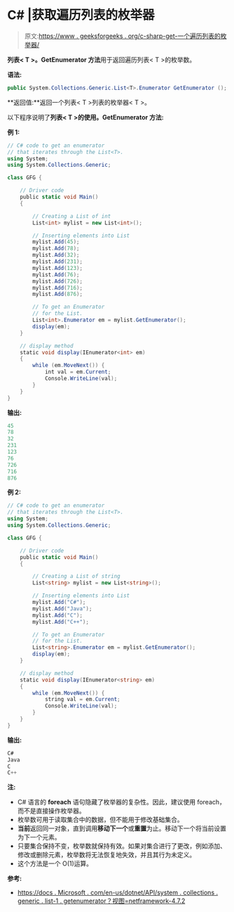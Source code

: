 # C# |获取遍历列表的枚举器

> 原文:[https://www . geeksforgeeks . org/c-sharp-get-一个遍历列表的枚举器/](https://www.geeksforgeeks.org/c-sharp-get-an-enumerator-that-iterates-through-the-list/)

**列表< T >。GetEnumerator 方法**用于返回遍历列表< T >的枚举数。

**语法:**

```cs
public System.Collections.Generic.List<T>.Enumerator GetEnumerator ();
```

**返回值:**返回一个列表< T >列表的枚举器< T >。

以下程序说明了**列表< T >的使用。GetEnumerator 方法:**

**例 1:**

```cs
// C# code to get an enumerator
// that iterates through the List<T>.
using System;
using System.Collections.Generic;

class GFG {

    // Driver code
    public static void Main()
    {

        // Creating a List of int
        List<int> mylist = new List<int>();

        // Inserting elements into List
        mylist.Add(45);
        mylist.Add(78);
        mylist.Add(32);
        mylist.Add(231);
        mylist.Add(123);
        mylist.Add(76);
        mylist.Add(726);
        mylist.Add(716);
        mylist.Add(876);

        // To get an Enumerator
        // for the List.
        List<int>.Enumerator em = mylist.GetEnumerator();
        display(em);
    }

    // display method
    static void display(IEnumerator<int> em)
    {
        while (em.MoveNext()) {
            int val = em.Current;
            Console.WriteLine(val);
        }
    }
}
```

**输出:**

```cs
45
78
32
231
123
76
726
716
876

```

**例 2:**

```cs
// C# code to get an enumerator
// that iterates through the List<T>.
using System;
using System.Collections.Generic;

class GFG {

    // Driver code
    public static void Main()
    {

        // Creating a List of string
        List<string> mylist = new List<string>();

        // Inserting elements into List
        mylist.Add("C#");
        mylist.Add("Java");
        mylist.Add("C");
        mylist.Add("C++");

        // To get an Enumerator
        // for the List.
        List<string>.Enumerator em = mylist.GetEnumerator();
        display(em);
    }

    // display method
    static void display(IEnumerator<string> em)
    {
        while (em.MoveNext()) {
            string val = em.Current;
            Console.WriteLine(val);
        }
    }
}
```

**输出:**

```cs
C#
Java
C
C++

```

**注:**

*   C# 语言的 **foreach** 语句隐藏了枚举器的复杂性。因此，建议使用 foreach，而不是直接操作枚举器。
*   枚举数可用于读取集合中的数据，但不能用于修改基础集合。
*   **当前**返回同一对象，直到调用**移动下一个**或**重置**为止。移动下一个将当前设置为下一个元素。
*   只要集合保持不变，枚举数就保持有效。如果对集合进行了更改，例如添加、修改或删除元素，枚举数将无法恢复地失效，并且其行为未定义。
*   这个方法是一个 O(1)运算。

**参考:**

*   [https://docs . Microsoft . com/en-us/dotnet/API/system . collections . generic . list-1 . getenumerator？视图=netframework-4.7.2](https://docs.microsoft.com/en-us/dotnet/api/system.collections.generic.list-1.getenumerator?view=netframework-4.7.2)